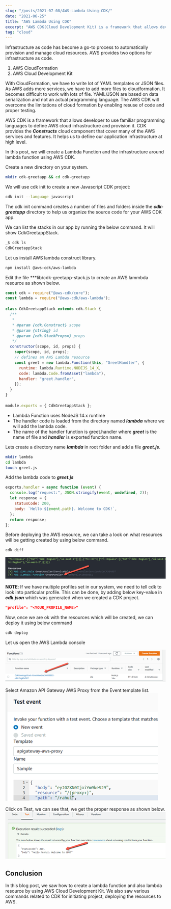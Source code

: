 ```yaml
---
slug: "/posts/2021-07-08/AWS-Lambda-Using-CDK/"
date: "2021-06-25"
title: "AWS Lambda Using CDK"
excerpt: "AWS CDK(Cloud Development Kit) is a framework that allows developer to use familiar programming languages to define AWS cloud infrastructure and provision it."
tag: "cloud"
---
```


Infrastructure as code has become a go-to process to automatically provision and manage cloud resources. AWS provides two options for infrastructure as code.

1. AWS CloudFormation
2. AWS Cloud Development Kit

With CloudFormation, we have to write lot of YAML templates or JSON files. As AWS adds more services, we have to add more files to cloudformation. It becomes difficult to work with lots of file. YAML/JSON are based on data serialization and not an actual programming language. The AWS CDK will overcome the limitations of cloud formation by enabling resuse of code and proper testing.

AWS CDK is a framework that allows developer to use familiar programming languages to define AWS cloud infrastructure and provision it. CDK provides the **_Constructs_** cloud component that cover many of the AWS services and features. It helps us to define our application infrastructure at high level.

In this post, we will create a Lambda Function and the infrastructure around lambda function using AWS CDK.

Create a new directory on your system.

```sh
mkdir cdk-greetapp && cd cdk-greetapp
```

We will use cdk init to create a new Javascript CDK project:

```sh
cdk init --language javascript
```

The cdk init command creates a number of files and folders inside the **_cdk-greetapp_** directory to help us organize the source code for your AWS CDK app.

We can list the stacks in our app by running the below command. It will show CdkGreetappStack.

```sh
_$ cdk ls
CdkGreetappStack
```

Let us install AWS lambda construct library.

```sh
npm install @aws-cdk/aws-lambda
```

Edit the file \*\*\*lib/cdk-greetapp-stack.js to create an AWS lammbda resource as shown below.

```javascript
const cdk = require("@aws-cdk/core");
const lambda = require("@aws-cdk/aws-lambda");

class CdkGreetappStack extends cdk.Stack {
  /**
   *
   * @param {cdk.Construct} scope
   * @param {string} id
   * @param {cdk.StackProps=} props
   */
  constructor(scope, id, props) {
    super(scope, id, props);
    // defines an AWS Lambda resource
    const greet = new lambda.Function(this, "GreetHandler", {
      runtime: lambda.Runtime.NODEJS_14_X,
      code: lambda.Code.fromAsset("lambda"),
      handler: "greet.handler",
    });
  }
}

module.exports = { CdkGreetappStack };
```

- Lambda Function uses NodeJS 14.x runtime
- The handler code is loaded from the directory named **_lambda_** where we will add the lambda code.
- The name of the handler function is greet.handler where **_greet_** is the name of file and **_handler_** is exported function name.

Lets create a directory name **_lambda_** in root folder and add a file **_greet.js_**.

```sh
mkdir lambda
cd lambda
touch greet.js
```

Add the lambda code to **_greet.js_**

```javascript
exports.handler = async function (event) {
  console.log("request:", JSON.stringify(event, undefined, 2));
  let response = {
    statusCode: 200,
    body: `Hello ${event.path}. Welcome to CDK!`,
  };
  return response;
};
```

Before deploying the AWS resource, we can take a look on what resources will be getting created by using below command.

```sh
cdk diff
```

![resource-created](./resource-created.png)

**NOTE**: If we have multiple profiles set in our system, we need to tell cdk to look into particular profile. This can be done, by adding below key-value in **_cdk.json_** which was generated when we created a CDK project.

```json
"profile": "<YOUR_PROFILE_NAME>"
```

Now, once we are ok with the resources which will be created, we can deploy it using below command

```sh
cdk deploy
```

Let us open the AWS Lambda console

![greet-function](./greet-function.png)

Select Amazon API Gateway AWS Proxy from the Event template list.
![sample-test](./sample-test.png)

Click on Test, we can see that, we get the proper response as shown below.
![test-pass-lambda](./test-pass-lambda.png)

## Conclusion

In this blog post, we saw how to create a lambda function and also lambda resource by using AWS Cloud Development Kit. We also saw various commands related to CDK for initiating project, deploying the resources to AWS.
